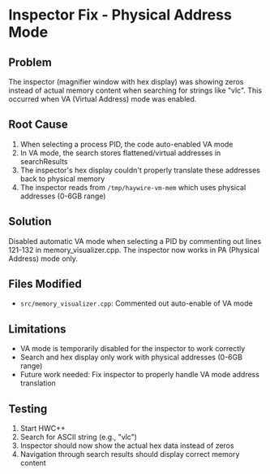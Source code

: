 # Inspector Fix - Physical Address Mode

## Problem
The inspector (magnifier window with hex display) was showing zeros instead of actual memory content when searching for strings like "vlc". This occurred when VA (Virtual Address) mode was enabled.

## Root Cause
1. When selecting a process PID, the code auto-enabled VA mode
2. In VA mode, the search stores flattened/virtual addresses in searchResults
3. The inspector's hex display couldn't properly translate these addresses back to physical memory
4. The inspector reads from `/tmp/haywire-vm-mem` which uses physical addresses (0-6GB range)

## Solution
Disabled automatic VA mode when selecting a PID by commenting out lines 121-132 in memory_visualizer.cpp. The inspector now works in PA (Physical Address) mode only.

## Files Modified
- `src/memory_visualizer.cpp`: Commented out auto-enable of VA mode

## Limitations
- VA mode is temporarily disabled for the inspector to work correctly
- Search and hex display only work with physical addresses (0-6GB range)
- Future work needed: Fix inspector to properly handle VA mode address translation

## Testing
1. Start HWC++ 
2. Search for ASCII string (e.g., "vlc")
3. Inspector should now show the actual hex data instead of zeros
4. Navigation through search results should display correct memory content
